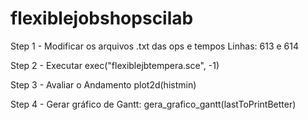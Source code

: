 # flexiblejobshopscilab

Step 1 - Modificar os arquivos .txt das ops e tempos 
Linhas: 613 e 614

Step 2 - Executar 
exec("flexiblejbtempera.sce", -1)

Step 3 - Avaliar o Andamento
plot2d(histmin)


Step 4 - Gerar gráfico de Gantt: 
gera_grafico_gantt(lastToPrintBetter)
